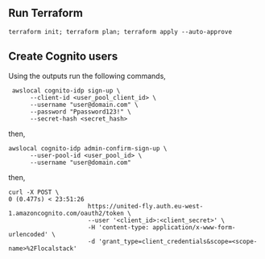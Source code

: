 ## Run Terraform

`terraform init; terraform plan; terraform apply --auto-approve`

## Create Cognito users

Using the outputs run the following commands,

```
 awslocal cognito-idp sign-up \
      --client-id <user_pool_client_id> \
      --username "user@domain.com" \
      --password "Ppassword123!" \
      --secret-hash <secret_hash>
```

then,

```
awslocal cognito-idp admin-confirm-sign-up \
      --user-pool-id <user_pool_id> \
      --username "user@domain.com"
```

then,

```
curl -X POST \                                                                                                                                     0 (0.477s) < 23:51:26
                      https://united-fly.auth.eu-west-1.amazoncognito.com/oauth2/token \
                      --user '<client_id>:<client_secret>' \
                      -H 'content-type: application/x-www-form-urlencoded' \
                      -d 'grant_type=client_credentials&scope=<scope-name>%2Flocalstack'
```
